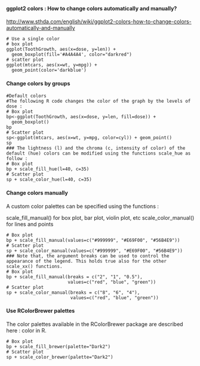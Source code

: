 #### ggplot2 colors : How to change colors automatically and manually?
http://www.sthda.com/english/wiki/ggplot2-colors-how-to-change-colors-automatically-and-manually
```
# Use a single color
# box plot
ggplot(ToothGrowth, aes(x=dose, y=len)) +
  geom_boxplot(fill='#A4A4A4', color="darkred")
# scatter plot
ggplot(mtcars, aes(x=wt, y=mpg)) + 
  geom_point(color='darkblue')
```
#### Change colors by groups
```
#Default colors
#The following R code changes the color of the graph by the levels of dose :
# Box plot
bp<-ggplot(ToothGrowth, aes(x=dose, y=len, fill=dose)) +
  geom_boxplot()
bp
# Scatter plot
sp<-ggplot(mtcars, aes(x=wt, y=mpg, color=cyl)) + geom_point()
sp
### The lightness (l) and the chroma (c, intensity of color) of the default (hue) colors can be modified using the functions scale_hue as follow :
# Box plot
bp + scale_fill_hue(l=40, c=35)
# Scatter plot
sp + scale_color_hue(l=40, c=35)
```
####  Change colors manually
A custom color palettes can be specified using the functions :

scale_fill_manual() for box plot, bar plot, violin plot, etc
scale_color_manual() for lines and points
```
# Box plot
bp + scale_fill_manual(values=c("#999999", "#E69F00", "#56B4E9"))
# Scatter plot
sp + scale_color_manual(values=c("#999999", "#E69F00", "#56B4E9"))
### Note that, the argument breaks can be used to control the appearance of the legend. This holds true also for the other scale_xx() functions.
# Box plot
bp + scale_fill_manual(breaks = c("2", "1", "0.5"), 
                       values=c("red", "blue", "green"))
# Scatter plot
sp + scale_color_manual(breaks = c("8", "6", "4"),
                        values=c("red", "blue", "green"))
```
#### Use RColorBrewer palettes
The color palettes available in the RColorBrewer package are described here : color in R.
```
# Box plot
bp + scale_fill_brewer(palette="Dark2")
# Scatter plot
sp + scale_color_brewer(palette="Dark2")
```

 
